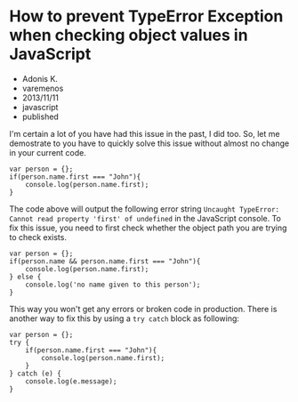 # How to prevent TypeError Exception when checking object values in JavaScript
- Adonis K.
- varemenos
- 2013/11/11
- javascript
- published

I'm certain a lot of you have had this issue in the past, I did too. So, let me demostrate to you have to quickly solve this issue without almost no change in your current code.

<pre class="line-numbers">
<code class="language-javascript">var person = {};
if(person.name.first === "John"){
	console.log(person.name.first);
}</code>
</pre>

The code above will output the following error string `Uncaught TypeError: Cannot read property 'first' of undefined` in the JavaScript console. To fix this issue, you need to first check whether the object path you are trying to check exists.

<pre class="line-numbers">
<code class="language-javascript">var person = {};
if(person.name && person.name.first === "John"){
	console.log(person.name.first);
} else {
	console.log('no name given to this person');
}</code>
</pre>

This way you won't get any errors or broken code in production. There is another way to fix  this by using a `try catch` block as following:

<pre class="line-numbers">
<code class="language-javascript">var person = {};
try {
	if(person.name.first === "John"){
		console.log(person.name.first);
	}
} catch (e) {
	console.log(e.message);
}</code>
</pre>
